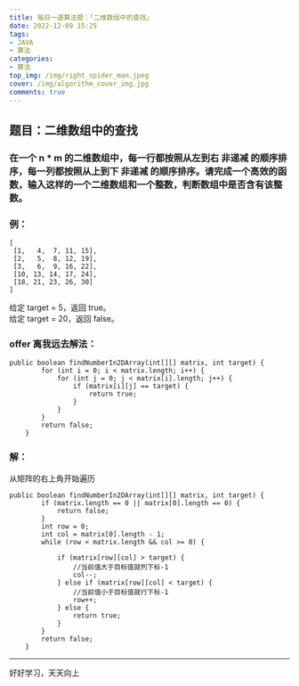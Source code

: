 ```yaml
---
title: 每日一道算法题：「二维数组中的查找」 
date: 2022-12-09 15:25 
tags:
- JAVA
- 算法 
categories:
- 算法 
top_img: /img/right_spider_man.jpeg 
cover: /img/algorithm_cover_img.jpg 
comments: true
---
```


## 题目：二维数组中的查找

### 在一个 n * m 的二维数组中，每一行都按照从左到右 非递减 的顺序排序，每一列都按照从上到下 非递减 的顺序排序。请完成一个高效的函数，输入这样的一个二维数组和一个整数，判断数组中是否含有该整数。

### 例：

```
[
 [1,   4,  7, 11, 15],
 [2,   5,  8, 12, 19],
 [3,   6,  9, 16, 22],
 [10, 13, 14, 17, 24],
 [18, 21, 23, 26, 30]
]
```

给定 target = 5，返回 true。  
给定 target = 20，返回 false。

### offer 离我远去解法：
```
public boolean findNumberIn2DArray(int[][] matrix, int target) {
        for (int i = 0; i < matrix.length; i++) {
            for (int j = 0; j < matrix[i].length; j++) {
                if (matrix[i][j] == target) {
                    return true;
                }
            }
        }
        return false;
    }
```

### 解：  
从矩阵的右上角开始遍历
```
public boolean findNumberIn2DArray(int[][] matrix, int target) {
        if (matrix.length == 0 || matrix[0].length == 0) {
            return false;
        }
        int row = 0;
        int col = matrix[0].length - 1;
        while (row < matrix.length && col >= 0) {
            
            if (matrix[row][col] > target) {
                //当前值大于目标值就列下标-1
                col--;
            } else if (matrix[row][col] < target) {
                //当前值小于目标值就行下标-1
                row++;
            } else {
                return true;
            }
        }
        return false;
    }
```

---
好好学习，天天向上
